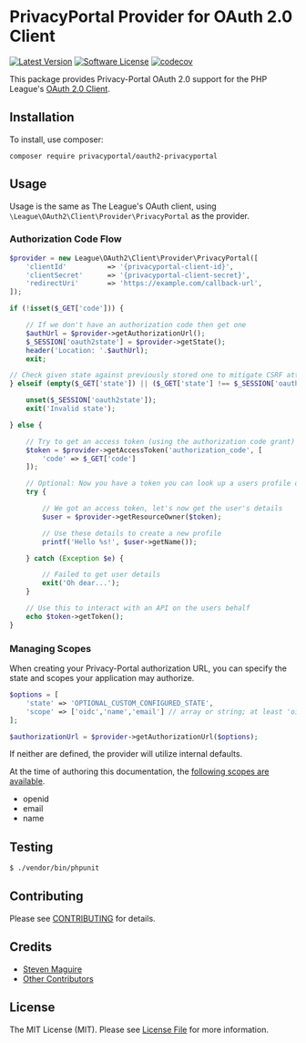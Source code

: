 # PrivacyPortal Provider for OAuth 2.0 Client
[![Latest Version](https://img.shields.io/github/release/privacyportal/oauth2-privacyportal.svg?style=flat-square)](https://github.com/privacyportal/oauth2-privacyportal/releases)
[![Software License](https://img.shields.io/badge/license-MIT-brightgreen.svg?style=flat-square)](LICENSE.md)
[![codecov](https://codecov.io/gh/privacyportal/oauth2-privacyportal/graph/badge.svg?token=GQ8I1S49SN)](https://codecov.io/gh/privacyportal/oauth2-privacyportal)

This package provides Privacy-Portal OAuth 2.0 support for the PHP League's [OAuth 2.0 Client](https://github.com/thephpleague/oauth2-client).

## Installation

To install, use composer:

```
composer require privacyportal/oauth2-privacyportal
```

## Usage

Usage is the same as The League's OAuth client, using `\League\OAuth2\Client\Provider\PrivacyPortal` as the provider.

### Authorization Code Flow

```php
$provider = new League\OAuth2\Client\Provider\PrivacyPortal([
    'clientId'          => '{privacyportal-client-id}',
    'clientSecret'      => '{privacyportal-client-secret}',
    'redirectUri'       => 'https://example.com/callback-url',
]);

if (!isset($_GET['code'])) {

    // If we don't have an authorization code then get one
    $authUrl = $provider->getAuthorizationUrl();
    $_SESSION['oauth2state'] = $provider->getState();
    header('Location: '.$authUrl);
    exit;

// Check given state against previously stored one to mitigate CSRF attack
} elseif (empty($_GET['state']) || ($_GET['state'] !== $_SESSION['oauth2state'])) {

    unset($_SESSION['oauth2state']);
    exit('Invalid state');

} else {

    // Try to get an access token (using the authorization code grant)
    $token = $provider->getAccessToken('authorization_code', [
        'code' => $_GET['code']
    ]);

    // Optional: Now you have a token you can look up a users profile data
    try {

        // We got an access token, let's now get the user's details
        $user = $provider->getResourceOwner($token);

        // Use these details to create a new profile
        printf('Hello %s!', $user->getName());

    } catch (Exception $e) {

        // Failed to get user details
        exit('Oh dear...');
    }

    // Use this to interact with an API on the users behalf
    echo $token->getToken();
}
```

### Managing Scopes

When creating your Privacy-Portal authorization URL, you can specify the state and scopes your application may authorize.

```php
$options = [
    'state' => 'OPTIONAL_CUSTOM_CONFIGURED_STATE',
    'scope' => ['oidc','name','email'] // array or string; at least 'oidc' is required
];

$authorizationUrl = $provider->getAuthorizationUrl($options);
```
If neither are defined, the provider will utilize internal defaults.

At the time of authoring this documentation, the [following scopes are available](https://api.privacyportal.org/.well-known/openid-configuration).

- openid
- email
- name

## Testing

``` bash
$ ./vendor/bin/phpunit
```

## Contributing

Please see [CONTRIBUTING](https://github.com/privacyportal/oauth2-privacyportal/blob/master/CONTRIBUTING.md) for details.


## Credits

- [Steven Maguire](https://github.com/stevenmaguire)
- [Other Contributors](https://github.com/thephpleague/oauth2-github/contributors)


## License

The MIT License (MIT). Please see [License File](https://github.com/privacyportal/oauth2-privacyportal/blob/master/LICENSE) for more information.
